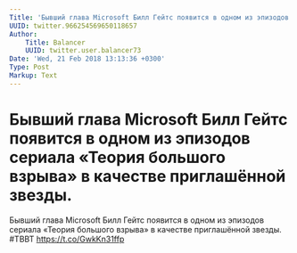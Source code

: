 ```yaml
---
Title: 'Бывший глава Microsoft Билл Гейтс появится в одном из эпизодов сериала «Теория большого взрыва» в качестве приглашённой звезды.'
UUID: twitter.966254569650118657
Author:
    Title: Balancer
    UUID: twitter.user.balancer73
Date: 'Wed, 21 Feb 2018 13:13:36 +0300'
Type: Post
Markup: Text
---
```


# Бывший глава Microsoft Билл Гейтс появится в одном из эпизодов сериала «Теория большого взрыва» в качестве приглашённой звезды.

Бывший глава Microsoft Билл Гейтс появится в одном из
эпизодов сериала «Теория большого взрыва» в качестве
приглашённой звезды. #TBBT https://t.co/GwkKn31ffp